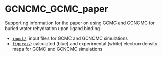 # GCNCMC_GCMC_paper

Supporting information for the paper on using GCMC and GCNCMC for buried water rehydration upon ligand binding 

- [`input/`](input): input files for GCMC and GCNCMC simulations
- [`figures/`](figures): calculated (blue) and experimental (white) electron density maps for GCMC and GCNCMC simulations
